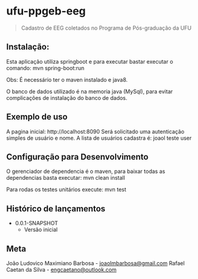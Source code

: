 # ufu-ppgeb-eeg
> Cadastro de EEG coletados no Programa de Pós-graduação da UFU


## Instalação:
Esta aplicação utiliza springboot e para executar bastar executar o comando:
    mvn spring-boot:run

Obs: É necessário ter o maven instalado e java8.

O banco de dados utilizado é na memoria java (MySql), para evitar complicações de instalação do banco de dados.


## Exemplo de uso
A pagina inicial: http://localhost:8090
Será solicitado uma autenticação simples de usuário e nome.
A lista de usuários cadastra é:
joaol
teste
user


## Configuração para Desenvolvimento
O gerenciador de dependencia é o maven, para baixar todas as dependencias basta executar:
 mvn clean install

Para rodas os testes unitários execute:
 mvn test


## Histórico de lançamentos

* 0.0.1-SNAPSHOT
    * Versão inicial


## Meta
 João Ludovico Maximiano Barbosa - joaolmbarbosa@gmail.com
 Rafael Caetan da Silva - engcaetano@outlook.com

